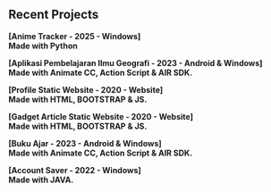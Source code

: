 ## Recent Projects

<b> [Anime Tracker - 2025 - Windows] <br> Made with Python
</b>

<b> [Aplikasi Pembelajaran Ilmu Geografi - 2023 - Android & Windows] <br>  Made with Animate CC, Action Script & AIR SDK. </b>
<br> 

<b> [Profile Static Website  - 2020 - Website] <br> Made with HTML, BOOTSTRAP & JS. </b> 
<br> 

<b> [Gadget Article Static Website - 2020 - Website] <br> Made with HTML, BOOTSTRAP & JS. </b>
<br> 

<b> [Buku Ajar - 2023 - Android & Windows] <br>  Made with Animate CC, Action Script & AIR SDK. </b>
<br> 

<b> [Account Saver - 2022 - Windows] <br>  Made with JAVA. </b>
